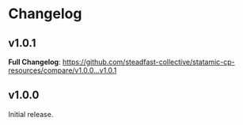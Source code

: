 # Changelog

## v1.0.1

**Full Changelog**: https://github.com/steadfast-collective/statamic-cp-resources/compare/v1.0.0...v1.0.1

## v1.0.0

Initial release.
